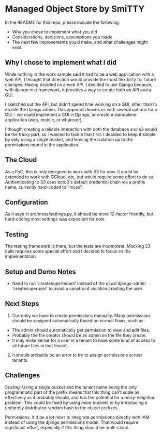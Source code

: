# Managed Object Store by SmiTTY

In the README for this repo, please include the following:
- Why you chose to implement what you did
- Considerations, decisions, assumptions you made
- The next few improvements you’d make, and what challenges might exist

## Why I chose to implement what I did

While nothing in the work sample said it had to be a web application with a web API, I thought that direction would provide the most flexibility for future changes. Having decided on a web API, I decided to use Django because, with django rest framework, it provides a way to create both an API and a GUI.

I sketched out the API, but didn't spend time working on a GUI, other than to enable the Django admin. This approach leaves us with several options for a GUI - we could implement a GUI in Django, or create a standalone application (web, mobile, or whatever).

I thought creating a reliable interaction with both the database and s3 would be the tricky part, so I wanted to tackle that first. I decided to keep it simple by only using a single bucket, and leaving the isolation up to the permissions model in the application.

## The Cloud

As a PoC, this is only designed to work with S3 for now. It could be extended to work with GCloud, etc, but would require some effort to do so. Authenticating to S3 uses boto3's default credential chain via a profile name, currently hard-coded to "moss".


## Configuration

As it says in src/moss/settings.py, it should be more 12-factor friendly, but hard-coding most settings was expedient for now.


## Testing

The testing framework is there, but the tests are incomplete. Mocking S3 calls requires some special effort and I decided to focus on the implementation.


## Setup and Demo Notes

- Need to run 'createsupertenant' instead of the usual django-admin 'createsuperuser' to avoid a constraint violation creating the user.


## Next Steps

1. Currently we have to create permissions manually. Many permissions should be assigned automatically based on normal flows, such as:
  - The admin should automatically get permission to view and edit files.
  - Probably the file creator should be an admin on the file they create.
  - It may make sense for a user in a tenant to have some kind of access to all future files in that tenant.
2. It should probably be an error to try to assign permissions across tenants.


## Challenges

Scaling: Using a single bucket and the tenant name being the only programmatic part of the prefix means that this thing can't scale as effectively as it probably should, and has the potential for a noisy-neighbor problem. This could be fixed by using more buckets or by introducing a uniformly distributed random hash to the object prefixes.

Permissions: It'd be a lot nicer to integrate permissions directly with IAM instead of using the django permissions model. That would require significant effort, especially if this thing should be multi-cloud.
